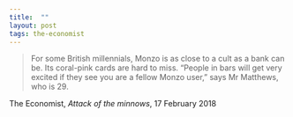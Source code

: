 ```yaml
---
title:  ""
layout: post
tags: the-economist
---
```


> For some British millennials, Monzo is as close to a cult as a bank can be. Its coral-pink cards are hard to miss. “People in bars will get very excited if they see you are a fellow Monzo user,” says Mr Matthews, who is 29.

The Economist, _Attack of the minnows_, 17 February 2018
